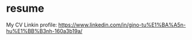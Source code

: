 # resume
My CV
Linkin profile: https://www.linkedin.com/in/gino-tu%E1%BA%A5n-hu%E1%BB%B3nh-160a3b19a/

